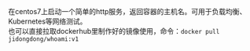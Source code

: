 在centos7上启动一个简单的http服务，返回容器的主机名。可用于负载均衡、Kubernetes等网络测试。  
也可以直接拉取dockerhub里制作好的镜像使用，命令：`docker pull jidongdong/whoami:v1`
